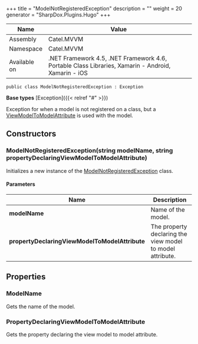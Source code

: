 

+++
title = "ModelNotRegisteredException" 
description = ""
weight = 20
generator = "SharpDox.Plugins.Hugo"
+++

Name|Value
---|---
Assembly|Catel.MVVM
Namespace|Catel.MVVM
Available on|.NET Framework 4.5, .NET Framework 4.6, Portable Class Libraries, Xamarin - Android, Xamarin - iOS

```
public class ModelNotRegisteredException : Exception
```

**Base types**
[Exception]({{< relref "#" >}})

Exception for when a model is not registered on a class, but a [ViewModelToModelAttribute](#) is used with the model.

## Constructors

### ModelNotRegisteredException(string modelName, string propertyDeclaringViewModelToModelAttribute)

Initializes a new instance of the [ModelNotRegisteredException](#) class.

#### Parameters

Name|Description
---|---
**modelName**|Name of the model.
**propertyDeclaringViewModelToModelAttribute**|The property declaring the view model to model attribute.

## Properties

### ModelName

Gets the name of the model.

### PropertyDeclaringViewModelToModelAttribute

Gets the property declaring the view model to model attribute.

